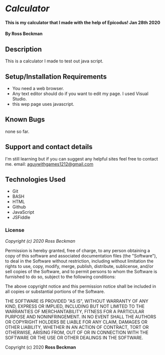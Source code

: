 # _Calculator_

#### This is my calculator that I made with the help of Epicodus! Jan 28th 2020

#### By Ross Beckman

## Description

This is a calculator I made to test out java script.

## Setup/Installation Requirements

* You need a web browser.
* Any text editor should do if you want to edit my page. I used Visual Studio.
* this wep page uses javascript.

## Known Bugs
none so far.

## Support and contact details

I'm still learning but if you can suggest any helpful sites feel free to contact me.
email: aguywithgames1212@gmail.com

## Technologies Used
* Git
* BASH
* HTML
* Github
* JavaScript
* JSFiddle

### License

*Copyright (c) 2020 Ross Beckman*

Permission is hereby granted, free of charge, to any person obtaining a copy
of this software and associated documentation files (the "Software"), to deal
in the Software without restriction, including without limitation the rights
to use, copy, modify, merge, publish, distribute, sublicense, and/or sell
copies of the Software, and to permit persons to whom the Software is
furnished to do so, subject to the following conditions:

The above copyright notice and this permission notice shall be included in all
copies or substantial portions of the Software.

THE SOFTWARE IS PROVIDED "AS IS", WITHOUT WARRANTY OF ANY KIND, EXPRESS OR
IMPLIED, INCLUDING BUT NOT LIMITED TO THE WARRANTIES OF MERCHANTABILITY,
FITNESS FOR A PARTICULAR PURPOSE AND NONINFRINGEMENT. IN NO EVENT SHALL THE
AUTHORS OR COPYRIGHT HOLDERS BE LIABLE FOR ANY CLAIM, DAMAGES OR OTHER
LIABILITY, WHETHER IN AN ACTION OF CONTRACT, TORT OR OTHERWISE, ARISING FROM,
OUT OF OR IN CONNECTION WITH THE SOFTWARE OR THE USE OR OTHER DEALINGS IN THE
SOFTWARE.

Copyright (c) 2020 **Ross Beckman**
